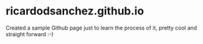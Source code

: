 ricardodsanchez.github.io
=========================

Created a sample Github page just to learn the process of it, pretty cool and straight forward :-)

